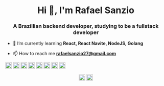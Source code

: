<h1 align="center">Hi 👋, I'm Rafael Sanzio</h1>
<h3 align="center">A Brazillian backend developer, studying to be a fullstack developer</h3>

- 🌱  I’m currently learning **React, React Navite, NodeJS, Golang**

- 📫  How to reach me **rafaelsanzio27@gmail.com**

<p align="left"><img src="https://devicons.github.io/devicon/devicon.git/icons/react/react-original-wordmark.svg" alt="react" width="20" height="20"/> <img src="https://devicons.github.io/devicon/devicon.git/icons/go/go-original.svg" alt="go" width="20" height="20"/> <img src="https://devicons.github.io/devicon/devicon.git/icons/javascript/javascript-original.svg" alt="javascript" width="20" height="20"/> <img src="https://devicons.github.io/devicon/devicon.git/icons/typescript/typescript-original.svg" alt="typescript" width="20" height="20"/> <img src="https://devicons.github.io/devicon/devicon.git/icons/mysql/mysql-original-wordmark.svg" alt="mysql" width="20" height="20"/> <img src="https://devicons.github.io/devicon/devicon.git/icons/php/php-original.svg" alt="php" width="20" height="20"/> <img src="https://devicons.github.io/devicon/devicon.git/icons/postgresql/postgresql-original-wordmark.svg" alt="postgresql" width="20" height="20"/> <img src="https://devicons.github.io/devicon/devicon.git/icons/nodejs/nodejs-original-wordmark.svg" alt="nodejs" width="20" height="20"/></p><p align="center">
<a href="https://linkedin.com/in/https://www.linkedin.com/in/rafael-sanzio-012778143/" target="blank"><img align="center" src="https://cdn.jsdelivr.net/npm/simple-icons@3.0.1/icons/linkedin.svg" alt="https://www.linkedin.com/in/rafael-sanzio-012778143/" height="20" width="20" /></a>
<a href="https://instagram.com/rafaelsanzio" target="blank"><img align="center" src="https://cdn.jsdelivr.net/npm/simple-icons@3.0.1/icons/instagram.svg" alt="rafaelsanzio" height="20" width="20" /></a>
</p>
